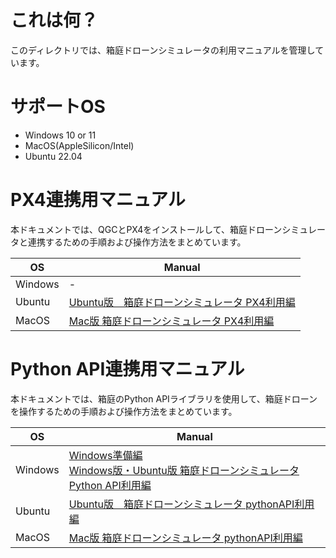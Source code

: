 # これは何？
このディレクトリでは、箱庭ドローンシミュレータの利用マニュアルを管理しています。

# サポートOS

* Windows 10 or 11
* MacOS(AppleSilicon/Intel)
* Ubuntu 22.04

# PX4連携用マニュアル

本ドキュメントでは、QGCとPX4をインストールして、箱庭ドローンシミュレータと連携するための手順および操作方法をまとめています。

|OS|Manual|
|---|---|
|Windows| - |
|Ubuntu| [Ubuntu版　箱庭ドローンシミュレータ PX4利用編](./ubuntu22.04_install&operation_PX4編.md) |
|MacOS| [Mac版 箱庭ドローンシミュレータ PX4利用編](./mac_install&operation_PX4編.md) |


# Python API連携用マニュアル

本ドキュメントでは、箱庭のPython APIライブラリを使用して、箱庭ドローンを操作するための手順および操作方法をまとめています。

|OS|Manual|
|---|---|
|Windows| [Windows準備編](./windows_preinstall.md)<br>[Windows版・Ubuntu版 箱庭ドローンシミュレータ Python API利用編](./windows_hakowin_installer.md) |
|Ubuntu| [Ubuntu版　箱庭ドローンシミュレータ pythonAPI利用編](./ubuntu22.04_install&operation_pythonAPI編.md) |
|MacOS| [Mac版 箱庭ドローンシミュレータ pythonAPI利用編](./mac_install&operation_pythonAPI編.md) |
